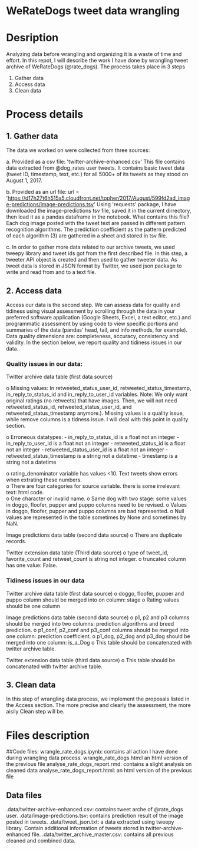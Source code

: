 # WeRateDogs tweet data wrangling

# Desription

Analyzing data before wrangling and organizing it is a waste of time and effort.  In this repot, I will describe the work I have done by wrangling tweet archive of WeRateDogs (@rate_dogs).
The process takes place in 3 steps 
1.	Gather data
2.	Access data
3.	Clean data

# Process details


## 1.	Gather data 

The data we worked on were collected from three sources:

a.	Provided as a csv file:  'twitter-archive-enhanced.csv'
This file contains data extracted from @dog_rates user tweets. It contains basic tweet data (tweet ID, timestamp, text, etc.) for all 5000+ of its tweets as they stood on August 1, 2017.

b.	Provided as an url file:
url = 'https://d17h27t6h515a5.cloudfront.net/topher/2017/August/599fd2ad_image-predictions/image-predictions.tsv'
Using 'requests' package, I have downloaded the image-predictions tsv file, saved it in the current dirrectory, then load it as a pandas dataframe in the notebook.
What contains this file?
Each dog image posted with the tweet text are passed in different pattern recognition algorithms. The prediction coefficient as the pattern predicted of each algorithm (3) are gathered in a sheet and stored in tsv file.

c.	In order to gather more data related to our archive tweets, we used  tweepy library and tweet ids got from the first described file.
In this step, a tweeter API object is created and then used to gather tweeter data. As tweet data is stored in JSON format by Twitter, we used json package to write and read from and to a text file.


## 2.	Access data

Access our data is the second step. We can assess data for quality and tidiness using visual assessment by scrolling through the data in your preferred software application (Google Sheets, Excel, a text editor, etc.) and programmatic assessment by using code to view specific portions and summaries of the data (pandas' head, tail, and info methods, for example). Data quality dimensions are: completeness, accuracy, consistency and validity. In the section below, we report quality and tidiness issues in our data.

### Quality issues in our data:
Twitter archive data table (first data source)

o	Missing values:
In retweeted_status_user_id, retweeted_status_timestamp, in_reply_to_status_id and in_reply_to_user_id  variables.
Note: We only want original ratings (no retweets) that have images. Then, we will not need retweeted_status_id, retweeted_status_user_id, and retweeted_status_timestamp anymore.).
Missing values is a quality issue, while remove columns is a tidness issue. I will deal with this point in quality section.

o	Erroneous datatypes:
        - in_reply_to_status_id         is a float not an integer
        - in_reply_to_user_id           is a float not an integer
        - retweeted_status_id           is a float not an integer
        - retweeted_status_user_id      is a float not an integer
        - retweeted_status_timestamp    is a string not a datetime
        - timestamp                     is a string not a datetime

o	rating_denominator variable has values <10.  Text tweets show errors when extrating 	these numbers.      
o	There are four categories for source variable. there is some irrelevant text: html code.   
o	One character or invalid name.
o	Same dog with two stage: some values in doggo, floofer, pupper and puppo columns need to  be revised. 
o	Values in doggo, floofer, pupper and puppo columns are bad represented.
o	Null values are represented in the table sometimes by None and sometimes by NaN.

Image predictions data table (second data source)
o	There are duplicate records.

Twitter extension data table (Third data source)
o	type of tweet_id, favorite_count and retweet_count is string not integer.
o	truncated column has one value: False.

### Tidiness issues in our data

Twitter archive data table (first data source)
o	doggo, floofer, pupper and puppo column should be merged into on column: stage
o	Rating values should be one column 

Image predictions data table (second data source)
o	p1, p2 and p3 columns should be merged into two columns: prediction algorithms and breed prediction.
o	p1_conf, p2_conf and p3_conf columns should be merged into one column: prediction coefficient.
o	p1_dog, p2_dog and p3_dog should be merged into one column: is_a_Dog
o	This table should be concatenated with twitter archive table.

Twitter extension data table (third data source)
o	This table should be concatenated with twitter archive table.

## 3.	Clean data
In this step of wrangling data process, we implement the proposals listed in the Access section. The more precise and clearly the assessment, the more aisily Clean step will be.


# Files description
##Code files:
wrangle_rate_dogs.ipynb: contains all action I have done during wrangling data process.
wrangle_rate_dogs.htm:l an html version of the previous file
analyse_rate_dogs_report.rmd: contains a slight analysis on cleaned data
  analyse_rate_dogs_report.html: an html version of the previous file
  
## Data files
.data/twitter-archive-enhanced.csv: contains tweet arche of @rate_dogs user.
.data/image-predictions.tsv: contains prediction result of the image posted in tweets.
.data/tweet_json.txt: a data extracted using tweepy library. Contain additional information of tweets stored in twitter-archive-enhanced file.
.data/twitter_archive_master.csv:  contains all previous cleaned and combined data.
 
